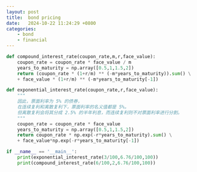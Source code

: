 ```yaml
---
layout: post
title:  bond pricing 
date:   2024-10-22 11:24:29 +0800
categories: 
    - bond
    - financial
---
```


<script type="text/javascript" async
  src="https://cdn.jsdelivr.net/npm/mathjax@3/es5/tex-mml-chtml.js">
</script>

```py
def compound_interest_rate(coupon_rate,m,r,face_value):
    coupon_rate = coupon_rate * face_value / m
    years_to_maturity = np.array([0.5,1,1.5,2])
    return (coupon_rate * (1+r/m) ** (-m*years_to_maturity)).sum() \
    + face_value * (1+r/m) ** (-m*years_to_maturity[-1])    
```

```py
def exponential_interest_rate(coupon_rate,r,face_value):
    """
    因此，票面利率为 5% 的债券，
    在连续复利和离散复利下，票面利率的名义值都是 5%。
    但离散复利会将其分成 2.5% 的半年利息，而连续复利则不对票面利率进行分割。
    """
    coupon_rate = coupon_rate * face_value
    years_to_maturity = np.array([0.5,1,1.5,2])
    return coupon_rate * np.exp(-r*years_to_maturity).sum() \
    + face_value*np.exp(-r*years_to_maturity[-1])
```

```py
if __name__ == '__main__':
    print(exponential_interest_rate(3/100,6.76/100,100))
    print(compound_interest_rate(6/100,2,6.76/100,100))
```
